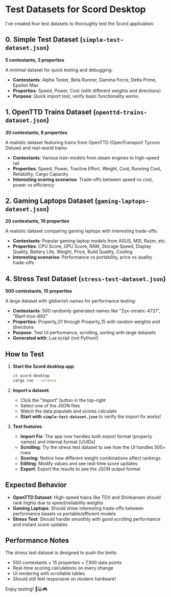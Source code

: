 # Test Datasets for Scord Desktop

I've created four test datasets to thoroughly test the Scord application:

## 0. Simple Test Dataset (`simple-test-dataset.json`)
**5 contestants, 3 properties**

A minimal dataset for quick testing and debugging:
- **Contestants**: Alpha Tester, Beta Runner, Gamma Force, Delta Prime, Epsilon Max
- **Properties**: Speed, Power, Cost (with different weights and directions)
- **Purpose**: Quick import test, verify basic functionality works

## 1. OpenTTD Trains Dataset (`openttd-trains-dataset.json`)
**30 contestants, 8 properties**

A realistic dataset featuring trains from OpenTTD (OpenTransport Tycoon Deluxe) and real-world trains:
- **Contestants**: Various train models from steam engines to high-speed rail
- **Properties**: Speed, Power, Tractive Effort, Weight, Cost, Running Cost, Reliability, Cargo Capacity
- **Interesting scoring scenarios**: Trade-offs between speed vs cost, power vs efficiency

## 2. Gaming Laptops Dataset (`gaming-laptops-dataset.json`)
**20 contestants, 10 properties**

A realistic dataset comparing gaming laptops with interesting trade-offs:
- **Contestants**: Popular gaming laptop models from ASUS, MSI, Razer, etc.
- **Properties**: CPU Score, GPU Score, RAM, Storage Speed, Display Quality, Battery Life, Weight, Price, Build Quality, Cooling
- **Interesting scenarios**: Performance vs portability, price vs quality trade-offs

## 4. Stress Test Dataset (`stress-test-dataset.json`)
**500 contestants, 15 properties**

A large dataset with gibberish names for performance testing:
- **Contestants**: 500 randomly generated names like "Zyx-omatic-4721", "Blarf-tron-892"
- **Properties**: Property_01 through Property_15 with random weights and directions
- **Purpose**: Test UI performance, scrolling, sorting with large datasets
- **Generated with**: Lua script (not Python!)

## How to Test

1. **Start the Scord desktop app**:
   ```bash
   cd scord-desktop
   cargo run --release
   ```

2. **Import a dataset**:
   - Click the "Import" button in the top-right
   - Select one of the JSON files
   - Watch the data populate and scores calculate
   - **Start with `simple-test-dataset.json`** to verify the import fix works!

3. **Test features**:
   - **Import Fix**: The app now handles both export format (property names) and internal format (UUIDs)
   - **Scrolling**: Try the stress test dataset to see how the UI handles 500+ rows
   - **Scoring**: Notice how different weight combinations affect rankings
   - **Editing**: Modify values and see real-time score updates
   - **Export**: Export the results to see the JSON output format

## Expected Behavior

- **OpenTTD Dataset**: High-speed trains like TGV and Shinkansen should rank highly due to speed/reliability weights
- **Gaming Laptops**: Should show interesting trade-offs between performance beasts vs portable/efficient models
- **Stress Test**: Should handle smoothly with good scrolling performance and instant score updates

## Performance Notes

The stress test dataset is designed to push the limits:
- 500 contestants × 15 properties = 7,500 data points
- Real-time scoring calculations on every change
- UI rendering with scrollable tables
- Should still feel responsive on modern hardware!

Enjoy testing! 🚂💻🎮
